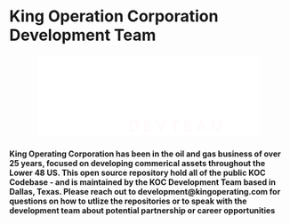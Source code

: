 # King Operation Corporation Development Team

<p align="center">
  <img src=".\images\logo.png" width="400" title="kingscripts">
</p>

<h4>
    King Operating Corporation has been in the oil and gas business of over 25 years, focused on developing commerical assets throughout the Lower 48 US. This open source repository hold all of the public KOC Codebase - and is maintained by the KOC Development Team based in Dallas, Texas.  Please reach out to development@kingoperating.com for questions on how to utlize the repositories or to speak with the development team about potential partnership or career opportunities
</h4>
